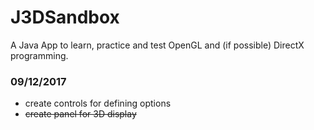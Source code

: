 # J3DSandbox
A Java App to learn, practice and test OpenGL and (if possible) DirectX programming.

### 09/12/2017
* create controls for defining options
* ~~create panel for 3D display~~